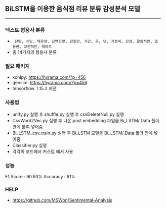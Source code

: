 ## BiLSTM을 이용한 음식점 리뷰 분류 감성분석 모델
---

### 텍스트 형용사 분류 
* ``` 단맛, 신맛, 매운맛, 담백한맛, 감칠맛, 식감, 온, 냉, 가성비, 감성, 활동적인, 조용한, 교훈적인, 데이트```
* 총 14가지의 형용사 분류

### 필요 패키지
* konlpy: https://hyrama.com/?p=456
* gensim: https://hyrama.com/?p=456
* tensorflow: 1.15.2 버전

### 사용법
* unify.py 실행 후 shuffle.py 실행 후 csvDeleteNull.py 실행
* CsvWord2Vec.py 실행 후 나온 post.embedding 파일을 Bi_LSTM/.Data 폴더 안에 붙여 넣어줌
* Bi_LSTM_csv_train.py 실행 후 Bi_LSTM 모델을 Bi_LSTM/.Data 폴더 안에 넣어줌 
* Classifier.py 실행
* 각각의 코드에서 커스텀 해서 사용

### 성능
F1 Score : 90.93%
Accuracy : 91%

### HELP
* https://github.com/MSWon/Sentimental-Analysis
